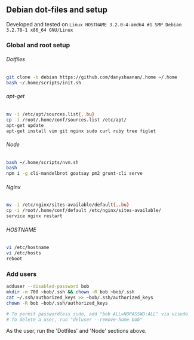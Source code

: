 ## Debian dot-files and setup

Developed and tested on
`Linux HOSTNAME 3.2.0-4-amd64 #1 SMP Debian 3.2.78-1 x86_64 GNU/Linux`

### Global and root setup

###### Dotfiles
```bash
git clone -b debian https://github.com/danyshaanan/.home ~/.home
bash ~/.home/scripts/init.sh
```

###### apt-get
```bash
mv -i /etc/apt/sources.list{,.bu}
cp -i /root/.home/conf/sources.list /etc/apt/
apt-get update
apt-get install vim git nginx sudo curl ruby tree figlet
```

###### Node
```bash
bash ~/.home/scripts/nvm.sh
bash
npm i -g cli-mandelbrot goatsay pm2 grunt-cli serve
```

###### Nginx
```bash
mv -i /etc/nginx/sites-available/default{,.bu}
cp -i /root/.home/conf/default /etc/nginx/sites-available/
service nginx restart
```

###### HOSTNAME
```bash
vi /etc/hostname
vi /etc/hosts
reboot
```

### Add users

```bash
adduser --disabled-password bob
mkdir -m 700 ~bob/.ssh && chown -R bob ~bob/.ssh
cat ~/.ssh/authorized_keys >> ~bob/.ssh/authorized_keys
chown -R bob ~bob/.ssh/authorized_keys

# To permit passwordless sudo, add "bob ALL=NOPASSWD:ALL" via visudo
# To delete a user, run "deluser --remove-home bob"
```

As the user, run the 'Dotfiles' and 'Node' sections above.
